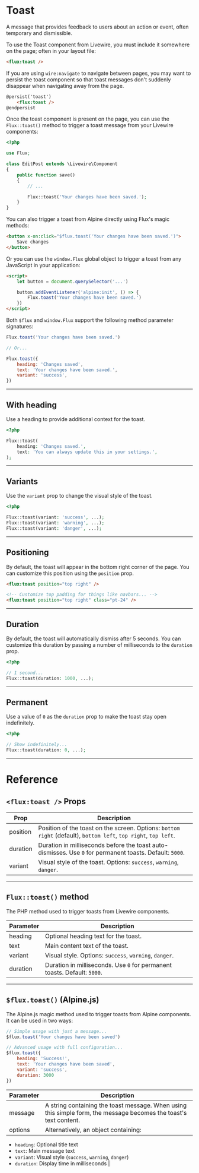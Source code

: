 # Toast

A message that provides feedback to users about an action or event, often temporary and dismissible.

To use the Toast component from Livewire, you must include it somewhere on the page; often in your layout file:

```html
<flux:toast />
```

If you are using `wire:navigate` to navigate between pages, you may want to persist the toast component so that toast messages don't suddenly disappear when navigating away from the page.

```html
@persist('toast')
    <flux:toast />
@endpersist
```

Once the toast component is present on the page, you can use the `Flux::toast()` method to trigger a toast message from your Livewire components:

```php
<?php

use Flux;

class EditPost extends \Livewire\Component
{
    public function save()
    {
        // ...

        Flux::toast('Your changes have been saved.');
    }
}
```

You can also trigger a toast from Alpine directly using Flux's magic methods:

```html
<button x-on:click="$flux.toast('Your changes have been saved.')">
    Save changes
</button>
```

Or you can use the `window.Flux` global object to trigger a toast from any JavaScript in your application:

```html
<script>
    let button = document.querySelector('...')

    button.addEventListener('alpine:init', () => {
        Flux.toast('Your changes have been saved.')
    })
</script>
```

Both `$flux` and `window.Flux` support the following method parameter signatures:

```js
Flux.toast('Your changes have been saved.')

// Or...

Flux.toast({
    heading: 'Changes saved',
    text: 'Your changes have been saved.',
    variant: 'success',
})
```

---

## With heading

Use a heading to provide additional context for the toast.

```php
<?php

Flux::toast(
    heading: 'Changes saved.',
    text: 'You can always update this in your settings.',
);
```

---

## Variants

Use the `variant` prop to change the visual style of the toast.

```php
<?php

Flux::toast(variant: 'success', ...);
Flux::toast(variant: 'warning', ...);
Flux::toast(variant: 'danger', ...);
```

---

## Positioning

By default, the toast will appear in the bottom right corner of the page. You can customize this position using the `position` prop.

```html
<flux:toast position="top right" />

<!-- Customize top padding for things like navbars... -->
<flux:toast position="top right" class="pt-24" />
```

---

## Duration

By default, the toast will automatically dismiss after 5 seconds. You can customize this duration by passing a number of milliseconds to the `duration` prop.

```php
<?php

// 1 second...
Flux::toast(duration: 1000, ...);
```

---

## Permanent

Use a value of `0` as the `duration` prop to make the toast stay open indefinitely.

```php
<?php

// Show indefinitely...
Flux::toast(duration: 0, ...);
```

---

# Reference

## `<flux:toast />` Props

| Prop      | Description                                                                                                                                              |
|-----------|----------------------------------------------------------------------------------------------------------------------------------------------------------|
| position  | Position of the toast on the screen. Options: `bottom right` (default), `bottom left`, `top right`, `top left`.                                         |
| duration  | Duration in milliseconds before the toast auto-dismisses. Use `0` for permanent toasts. Default: `5000`.                                                |
| variant   | Visual style of the toast. Options: `success`, `warning`, `danger`.                                                                                     |

---

## `Flux::toast()` method

The PHP method used to trigger toasts from Livewire components.

| Parameter | Description                                                                                 |
|-----------|--------------------------------------------------------------------------------------------|
| heading   | Optional heading text for the toast.                                                       |
| text      | Main content text of the toast.                                                            |
| variant   | Visual style. Options: `success`, `warning`, `danger`.                                     |
| duration  | Duration in milliseconds. Use `0` for permanent toasts. Default: `5000`.                   |

---

## `$flux.toast()` (Alpine.js)

The Alpine.js magic method used to trigger toasts from Alpine components. It can be used in two ways:

```js
// Simple usage with just a message...
$flux.toast('Your changes have been saved')

// Advanced usage with full configuration...
$flux.toast({
    heading: 'Success!',
    text: 'Your changes have been saved',
    variant: 'success',
    duration: 3000
})
```

| Parameter | Description  |
|-----------|-------------|
| message   | A string containing the toast message. When using this simple form, the message becomes the toast's text content. |
| options   | Alternatively, an object containing:  
  - `heading`: Optional title text  
  - `text`: Main message text  
  - `variant`: Visual style (`success`, `warning`, `danger`)  
  - `duration`: Display time in milliseconds            |